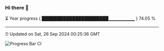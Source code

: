 ### Hi there 👋

⏳ Year progress { ██████████████████████▁▁▁▁▁▁▁▁ } 74.05 %

---

⏰ Updated on Sat, 28 Sep 2024 00:25:36 GMT

![Progress Bar CI](https://github.com/EinsPommes/EinsPommes/blob/main/.github/workflows/main.yml)
